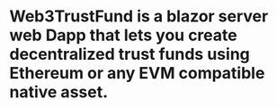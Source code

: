 # Web3TrustFund is a blazor server web Dapp that lets you create decentralized trust funds using Ethereum or any EVM compatible native asset.
